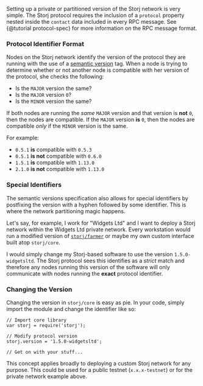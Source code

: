 Setting up a private or partitioned version of the Storj network is very simple.
The Storj protocol requires the inclusion of a `protocol` property nested
inside the `contact` data included in every RPC message. See
{@tutorial protocol-spec} for more information on the RPC message format.

### Protocol Identifier Format

Nodes on the Storj network identify the version of the protocol they are
running with the use of a [semantic version](http://semver.org/) tag. When a
node is trying to determine whether or not another node is compatible with her
version of the protocol, she checks the following:

* Is the `MAJOR` version the same?
* Is the `MAJOR` version `0`?
* Is the `MINOR` version the same?

If both nodes are running the *same* `MAJOR` version and that version is
**not** `0`, then the nodes are compatible. If the `MAJOR` version **is** `0`,
then the nodes are compatible *only* if the `MINOR` version is the same.

For example:

* `0.5.1` **is** compatible with `0.5.3`
* `0.5.1` **is not** compatible with `0.6.0`
* `1.5.1` **is** compatible with `1.13.0`
* `2.1.0` **is not** compatible with `1.13.0`

### Special Identifiers

The semantic versions specification also allows for special identifiers by
postfixing the version with a hyphen followed by some identifier. This is where
the network partitioning magic happens.

Let's say, for example, I work for "Widgets Ltd" and I want to deploy a Storj
network within the Widgets Ltd private network. Every workstation would run a
modified version of [`storj/farmer`](https://github.com/storj/farmer) or maybe
my own custom interface built atop `storj/core`.

I would simply change my Storj-based software to use the version
`1.5.0-widgetsltd`. The Storj protocol sees this identifies as a *strict* match
and therefore any nodes running this version of the software will only
communicate with nodes running the **exact** protocol identifier.

### Changing the Version

Changing the version in `storj/core` is easy as pie. In your code, simply
import the module and change the identifier like so:

```
// Import core library
var storj = require('storj');

// Modify protocol version
storj.version = '1.5.0-widgetsltd';

// Get on with your stuff...
```

This concept applies broadly to deploying a custom Storj network for any
purpose. This could be used for a public testnet (`x.x.x-testnet`) or for the
private network example above.
